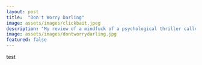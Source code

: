 ```yaml
---
layout: post
title:  "Don't Worry Darling"
image: assets/images/clickbait.jpeg
description: "My review of a mindfuck of a psychological thriller called Don't Worry Darling"
image: assets/images/dontworrydarling.jpg
featured: false
---
```


test